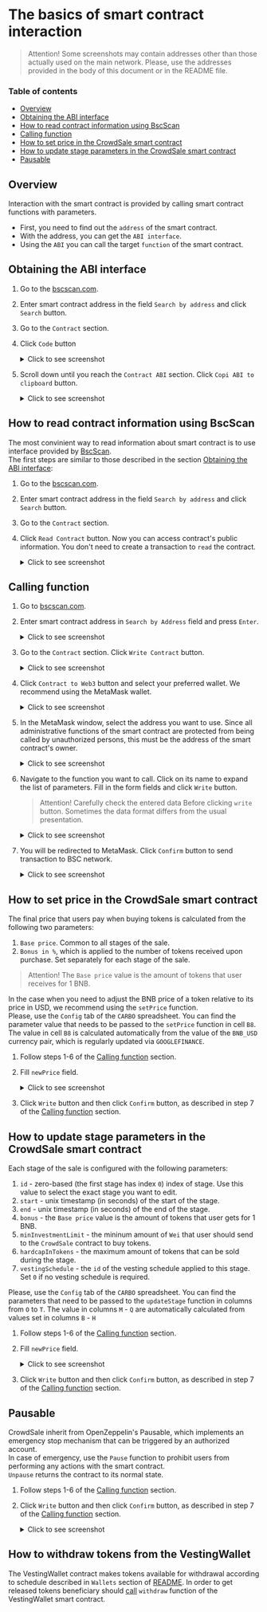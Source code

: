 # The basics of smart contract interaction

> Attention! Some screenshots may contain addresses other than those actually used on the main network.
> Please, use the addresses provided in the body of this document or in the README file.

### Table of contents
* [Overview](#overview)
* [Obtaining the ABI interface](#obtaining-the-abi-interface)
* [How to read contract information using BscScan](#how-to-read-contract-information-using-BscScan)
* [Calling function](#calling-function)
* [How to set price in the CrowdSale smart contract](#How-to-set-price-in-the-CrowdSale-smart-contract)
* [How to update stage parameters in the CrowdSale smart contract](#How-to-update-stage-parameters-in-the-CrowdSale-smart-contract)
* [Pausable](#pausable)

## Overview
Interaction with the smart contract is provided by calling smart contract functions with parameters.  
* First, you need to find out the `address` of the smart contract.
* With the address, you can get the `ABI interface`.
* Using the `ABI` you can call the target `function` of the smart contract.

## Obtaining the ABI interface

1. Go to the [bscscan.com](https://bscscan.com).
2. Enter smart contract address in the field `Search by address` and click `Search` button.
3. Go to the `Contract` section.

4. Click `Code` button
    <details><summary>Click to see screenshot</summary>

    ![obtaining_abi_01](images/obtaining_abi_01.png)

    </details>


5. Scroll down until you reach the `Contract ABI` section. Click `Copi ABI to clipboard` button.
    <details><summary>Click to see screenshot</summary>

    ![obtaining_abi_02](images/obtaining_abi_02.png)

    </details>

## How to read contract information using BscScan
The most convinient way to read information about smart contract is to use interface provided by [BscScan](https://bscscan.com).  
The first steps are similar to those described in the section [Obtaining the ABI interface](#obtaining-the-abi-interface):
1. Go to the [bscscan.com](https://bscscan.com).
2. Enter smart contract address in the field `Search by address` and click `Search` button.
3. Go to the `Contract` section.
4. Click `Read Contract` button. Now you can access contract's public information. You don't need to create a transaction to `read` the contract.
    <details><summary>Click to see screenshot</summary>

   ![reading_contract_01](images/reading_contract_01.png)

    </details>

## Calling function
1. Go to [bscscan.com](https://bscscan.com).
2. Enter smart contract address in `Search by Address` field and press `Enter`.
    <details><summary>Click to see screenshot</summary>

    ![interacting_with_contract_01](images/interacting_with_contract_01.png)

    </details>
3. Go to the `Contract` section. Click `Write Contract` button.
    <details><summary>Click to see screenshot</summary>

    ![interacting_with_contract_02](images/interacting_with_contract_02.png)

    </details>

4. Click `Contract to Web3` button and select your preferred wallet. We recommend using the MetaMask wallet.
    <details><summary>Click to see screenshot</summary>

    ![interacting_with_contract_03](images/interacting_with_contract_03.png)

    </details>

5. In the MetaMask window, select the address you want to use. Since all administrative functions of the smart contract are protected from being called by unauthorized persons, this must be the address of the smart contract's owner.
    <details><summary>Click to see screenshot</summary>

    ![interacting_with_contract_04](images/interacting_with_contract_04.png)

    </details>

6. Navigate to the function you want to call. Click on its name to expand the list of parameters. Fill in the form fields and click `Write` button.
    >Attention! Carefully check the entered data Before clicking `write` button. Sometimes the data format differs from the usual presentation.
    <details><summary>Click to see screenshot</summary>

    ![interacting_with_contract_05](images/interacting_with_contract_05.png)

    </details>
7. You will be redirected to MetaMask. Click `Confirm` button to send transaction to BSC network.
    <details><summary>Click to see screenshot</summary>

   ![interacting_with_contract_06](images/interacting_with_contract_06.png)

    </details>


## How to set price in the CrowdSale smart contract
The final price that users pay when buying tokens is calculated from the following two parameters:
1) `Base price`. Common to all stages of the sale.
2) `Bonus in %`, which is applied to the number of tokens received upon purchase. Set separately for each stage of the sale.

> Attention! The `Base price` value is the amount of tokens that user receives for 1 BNB.

In the case when you need to adjust the BNB price of a token relative to its price in USD, we recommend using the `setPrice` function.  
Please, use the `Config` tab of the `CARBO` spreadsheet. You can find the parameter value that needs to be passed to the `setPrice` function in cell `B8`.  
The value in cell `B8` is calculated automatically from the value of the `BNB_USD` currency pair, which is regularly updated via `GOOGLEFINANCE`.

1. Follow steps 1-6 of the [Calling function](#calling-function) section.
2. Fill `newPrice` field.
    <details><summary>Click to see screenshot</summary>
   
    ![interacting_with_contract_03](images/interacting_with_contract_05.png)
   
    </details>

3. Click `Write` button and then click `Confirm` button, as described in step 7 of the [Calling function](#calling-function) section.

## How to update stage parameters in the CrowdSale smart contract
Each stage of the sale is configured with the following parameters:
1) `id` - zero-based (the first stage has index `0`) index of stage. Use this value to select the exact stage you want to edit.
2) `start` - unix timestamp (in seconds) of the start of the stage.
3) `end` - unix timestamp (in seconds) of the end of the stage.
4) `bonus` - the `Base price` value is the amount of tokens that user gets for 1 BNB.
5) `minInvestmentLimit` - the mininum amount of `Wei` that user should send to the `CrowdSale` contract to buy tokens.
6) `hardcapInTokens` - the maximum amount of tokens that can be sold during the stage.
7) `vestingSchedule` - the `id` of the vesting schedule applied to this stage. Set `0` if no vesting schedule is required.
   
Please, use the `Config` tab of the `CARBO` spreadsheet. You can find the parameters that need to be passed to the `updateStage` function in columns from `O` to `T`.
The value in columns `M` - `Q` are automatically calculated from values set in columns `B` - `H`

1. Follow steps 1-6 of the [Calling function](#calling-function) section.
2. Fill `newPrice` field.
    <details><summary>Click to see screenshot</summary>

   ![updating_stages_01](images/updating_stages_01.png)

    </details>

3. Click `Write` button and then click `Confirm` button, as described in step 7 of the [Calling function](#calling-function) section.

## Pausable
CrowdSale inherit from OpenZeppelin's Pausable, which implements an emergency stop mechanism that can be triggered by an authorized account.  
In case of emergency, use the `Pause` function to prohibit users from performing any actions with the smart contract.  
`Unpause` returns the contract to its normal state.
1. Follow steps 1-6 of the [Calling function](#calling-function) section.
2. Click `Write` button and then click `Confirm` button, as described in step 7 of the [Calling function](#calling-function) section.
    <details><summary>Click to see screenshot</summary>

    ![unpause_token](images/unpause_token.png)
  
    </details>

## How to withdraw tokens from the VestingWallet
The VestingWallet contract makes tokens available for withdrawal according to schedule described in `Wallets` section of [README](/README.md).
In order to get released tokens beneficiary should [call](#calling-function) `withdraw` function of the VestingWallet smart contract.
